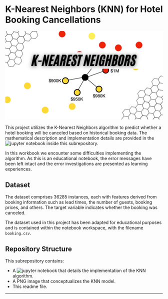 # K-Nearest Neighbors (KNN) for Hotel Booking Cancellations

![KNN Model](KNN_Model.png)

This project utilizes the K-Nearest Neighbors algorithm to predict whether a hotel booking will be canceled based on historical booking data. The mathematical description and implementation details are provided in the ![jupyter notebook](KNN.ipynb) inside this subrepository.

In this workbook we encounter some difficulties implementing the algorithm. As this is an educational notebook, the error messages have been left intact and the error investigations are presented as learning experiences. 

## Dataset
The dataset comprises 36285 instances, each with features derived from booking information such as lead times, the number of guests, booking prices, and others. The target variable indicates whether the booking was canceled.

The dataset used in this project has been adapted for educational purposes and is contained within the notebook workspace, with the filename `booking.csv`.

## Repository Structure
This subrepository contains:
* A ![jupyter notebook](KNN_Hotel_Cancellations.ipynb) that details the implementation of the KNN algorithm.
* A PNG image that conceptualizes the KNN model.
* This readme file.

---